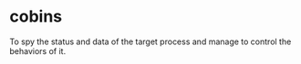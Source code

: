 # cobins
To spy the status and data of the target process and manage to control the behaviors of it.
